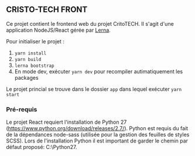 
## CRISTO-TECH FRONT

Ce projet contient le frontend web du projet CritoTECH.
Il s'agit d'une application NodeJS/React gérée par [Lerna](https://github.com/lerna/lerna).


Pour initialiser le projet :

1. `yarn install`
2. `yarn build`
3. `lerna bootstrap`
4. En mode dev, exécuter `yarn dev` pour recompiler autimatiquement les packages

Le projet princial se trouve dans le dossier `app` dans lequel exécuter `yarn start`


### Pré-requis

Le projet React requiert l'installation de Python 27 (https://www.python.org/download/releases/2.7/).
Python est requis du fait de la dépendances node-sass (utilisée pour la gestion des feuilles de styles SCSS).
Lors de l'installation Python il est important de garder le chemin par défaut proposé: C:\Python27.

